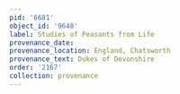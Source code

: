 ```yaml
---
pid: '6681'
object_id: '9648'
label: Studies of Peasants from Life
provenance_date:
provenance_location: England, Chatsworth
provenance_text: Dukes of Devonshire
order: '2167'
collection: provenance
---
```


